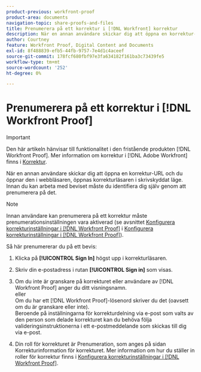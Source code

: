 ```yaml
---
product-previous: workfront-proof
product-area: documents
navigation-topic: share-proofs-and-files
title: Prenumerera på ett korrektur i [!DNL Workfront] korrektur
description: När en annan användare skickar dig att öppna en korrektur-URL och du öppnar den i webbläsaren, öppnas korrekturläsaren i skrivskyddat läge. Innan du kan arbeta med beviset måste du identifiera dig själv genom att prenumerera på det.
author: Courtney
feature: Workfront Proof, Digital Content and Documents
exl-id: 8f488839-efb5-44fb-9757-7e4d1c4aceef
source-git-commit: 178fcf680fbf97e3fa634182f161ba3c73439fe5
workflow-type: tm+mt
source-wordcount: '252'
ht-degree: 0%

---
```


# Prenumerera på ett korrektur i [!DNL Workfront Proof]

>[!IMPORTANT]
>
>Den här artikeln hänvisar till funktionalitet i den fristående produkten [!DNL Workfront Proof]. Mer information om korrektur i [!DNL Adobe Workfront] finns i [Korrektur](../../../review-and-approve-work/proofing/proofing.md).

När en annan användare skickar dig att öppna en korrektur-URL och du öppnar den i webbläsaren, öppnas korrekturläsaren i skrivskyddat läge. Innan du kan arbeta med beviset måste du identifiera dig själv genom att prenumerera på det.

>[!NOTE]
>
>Innan användare kan prenumerera på ett korrektur måste prenumerationsinställningen vara aktiverad (se avsnittet [Konfigurera korrekturinställningar i [!DNL Workfront Proof]](../../../workfront-proof/wp-work-proofsfiles/manage-your-work/configure-proof-settings.md) i [Konfigurera korrekturinställningar i [!DNL Workfront Proof]](../../../workfront-proof/wp-work-proofsfiles/manage-your-work/configure-proof-settings.md)).

Så här prenumererar du på ett bevis:

1. Klicka på **[!UICONTROL Sign In]** högst upp i korrekturläsaren.
1. Skriv din e-postadress i rutan **[!UICONTROL Sign in]** som visas.
1. Om du inte är granskare på korrekturet eller användare av [!DNL Workfront Proof] anger du ditt visningsnamn.\
   eller\
   Om du har ett [!DNL Workfront Proof]-lösenord skriver du det (oavsett om du är granskare eller inte).\
   Beroende på inställningarna för korrekturdelning via e-post som valts av den person som delade korrekturet kan du behöva följa valideringsinstruktionerna i ett e-postmeddelande som skickas till dig via e-post.

1. Din roll för korrekturet är Prenumeration, som anges på sidan Korrekturinformation för korrekturet. Mer information om hur du ställer in roller för korrektur finns i [Konfigurera korrekturinställningar i [!DNL Workfront Proof]](../../../workfront-proof/wp-work-proofsfiles/manage-your-work/configure-proof-settings.md).
